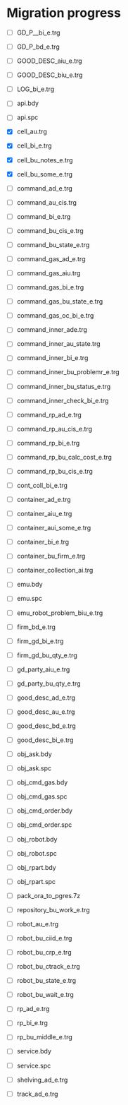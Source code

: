 # Migration progress

- [ ] GD_P__bi_e.trg

- [ ] GD_P_bd_e.trg

- [ ] GOOD_DESC_aiu_e.trg

- [ ] GOOD_DESC_biu_e.trg

- [ ] LOG_bi_e.trg

- [ ] api.bdy

- [ ] api.spc

- [x] cell_au.trg

- [x] cell_bi_e.trg

- [x] cell_bu_notes_e.trg

- [x] cell_bu_some_e.trg

- [ ] command_ad_e.trg

- [ ] command_au_cis.trg

- [ ] command_bi_e.trg

- [ ] command_bu_cis_e.trg

- [ ] command_bu_state_e.trg

- [ ] command_gas_ad_e.trg

- [ ] command_gas_aiu.trg

- [ ] command_gas_bi_e.trg

- [ ] command_gas_bu_state_e.trg

- [ ] command_gas_oc_bi_e.trg

- [ ] command_inner_ade.trg

- [ ] command_inner_au_state.trg

- [ ] command_inner_bi_e.trg

- [ ] command_inner_bu_problemr_e.trg

- [ ] command_inner_bu_status_e.trg

- [ ] command_inner_check_bi_e.trg

- [ ] command_rp_ad_e.trg

- [ ] command_rp_au_cis_e.trg

- [ ] command_rp_bi_e.trg

- [ ] command_rp_bu_calc_cost_e.trg

- [ ] command_rp_bu_cis_e.trg

- [ ] cont_coll_bi_e.trg

- [ ] container_ad_e.trg

- [ ] container_aiu_e.trg

- [ ] container_aui_some_e.trg

- [ ] container_bi_e.trg

- [ ] container_bu_firm_e.trg

- [ ] container_collection_ai.trg

- [ ] emu.bdy

- [ ] emu.spc

- [ ] emu_robot_problem_biu_e.trg

- [ ] firm_bd_e.trg

- [ ] firm_gd_bi_e.trg

- [ ] firm_gd_bu_qty_e.trg

- [ ] gd_party_aiu_e.trg

- [ ] gd_party_bu_qty_e.trg

- [ ] good_desc_ad_e.trg

- [ ] good_desc_au_e.trg

- [ ] good_desc_bd_e.trg

- [ ] good_desc_bi_e.trg

- [ ] obj_ask.bdy

- [ ] obj_ask.spc

- [ ] obj_cmd_gas.bdy

- [ ] obj_cmd_gas.spc

- [ ] obj_cmd_order.bdy

- [ ] obj_cmd_order.spc

- [ ] obj_robot.bdy

- [ ] obj_robot.spc

- [ ] obj_rpart.bdy

- [ ] obj_rpart.spc

- [ ] pack_ora_to_pgres.7z

- [ ] repository_bu_work_e.trg

- [ ] robot_au_e.trg

- [ ] robot_bu_ciid_e.trg

- [ ] robot_bu_crp_e.trg

- [ ] robot_bu_ctrack_e.trg

- [ ] robot_bu_state_e.trg

- [ ] robot_bu_wait_e.trg

- [ ] rp_ad_e.trg

- [ ] rp_bi_e.trg

- [ ] rp_bu_middle_e.trg

- [ ] service.bdy

- [ ] service.spc

- [ ] shelving_ad_e.trg

- [ ] track_ad_e.trg
